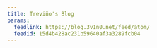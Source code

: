 ```yaml
---
title: Treviño's Blog
params:
  feedlink: https://blog.3v1n0.net/feed/atom/
  feedid: 15d4b428ac231b59640af3a3289fcb04
---
```


